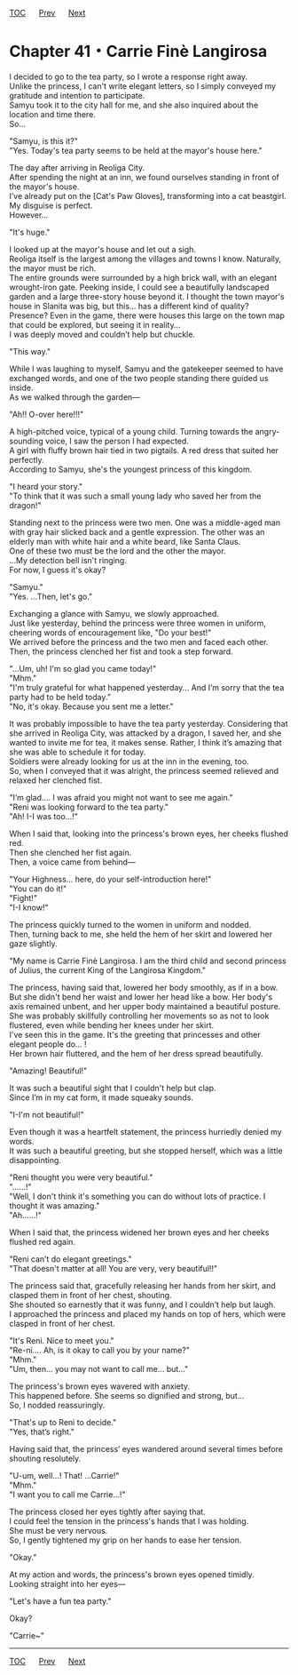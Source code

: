 [TOC](../readme.md)&nbsp;&nbsp;&nbsp;&nbsp;&nbsp;&nbsp;[Prev](Section_0040.md)&nbsp;&nbsp;&nbsp;&nbsp;&nbsp;&nbsp;[Next](Section_0042.md)



# Chapter 41・Carrie Finè Langirosa

I decided to go to the tea party, so I wrote a response right away.  
Unlike the princess, I can't write elegant letters, so I simply conveyed
my gratitude and intention to participate.  
Samyu took it to the city hall for me, and she also inquired about the
location and time there.  
So...  
  
"Samyu, is this it?"  
"Yes. Today's tea party seems to be held at the mayor's house here."  
  
The day after arriving in Reoliga City.  
After spending the night at an inn, we found ourselves standing in front
of the mayor's house.  
I’ve already put on the \[Cat's Paw Gloves\], transforming into a cat
beastgirl. My disguise is perfect.  
However...  
  
"It's huge."  
  
I looked up at the mayor's house and let out a sigh.  
Reoliga itself is the largest among the villages and towns I know.
Naturally, the mayor must be rich.  
The entire grounds were surrounded by a high brick wall, with an elegant
wrought-iron gate. Peeking inside, I could see a beautifully landscaped
garden and a large three-story house beyond it. I thought the town
mayor's house in Slanita was big, but this... has a different kind of
quality? Presence? Even in the game, there were houses this large on the
town map that could be explored, but seeing it in reality…  
I was deeply moved and couldn’t help but chuckle.  
  
"This way."  
  
While I was laughing to myself, Samyu and the gatekeeper seemed to have
exchanged words, and one of the two people standing there guided us
inside.  
As we walked through the garden—  
  
"Ah!! O-over here!!!"  
  
A high-pitched voice, typical of a young child. Turning towards the
angry-sounding voice, I saw the person I had expected.  
A girl with fluffy brown hair tied in two pigtails. A red dress that
suited her perfectly.  
According to Samyu, she's the youngest princess of this kingdom.  
  
"I heard your story."  
"To think that it was such a small young lady who saved her from the
dragon!"  
  
Standing next to the princess were two men. One was a middle-aged man
with gray hair slicked back and a gentle expression. The other was an
elderly man with white hair and a white beard, like Santa Claus.  
One of these two must be the lord and the other the mayor.  
…My detection bell isn't ringing.  
For now, I guess it's okay?  
  
"Samyu."  
"Yes. …Then, let's go."  
  
Exchanging a glance with Samyu, we slowly approached.  
Just like yesterday, behind the princess were three women in uniform,
cheering words of encouragement like, "Do your best!"  
We arrived before the princess and the two men and faced each other.  
Then, the princess clenched her fist and took a step forward.  
  
"...Um, uh! I'm so glad you came today!"  
"Mhm."  
"I'm truly grateful for what happened yesterday... And I’m sorry that
the tea party had to be held today.”  
"No, it's okay. Because you sent me a letter."  
  
It was probably impossible to have the tea party yesterday. Considering
that she arrived in Reoliga City, was attacked by a dragon, I saved her,
and she wanted to invite me for tea, it makes sense. Rather, I think
it’s amazing that she was able to schedule it for today.  
Soldiers were already looking for us at the inn in the evening, too.  
So, when I conveyed that it was alright, the princess seemed relieved
and relaxed her clenched fist.  
  
"I’m glad…. I was afraid you might not want to see me again."  
"Reni was looking forward to the tea party."  
"Ah! I-I was too…!"  
  
When I said that, looking into the princess's brown eyes, her cheeks
flushed red.  
Then she clenched her fist again.  
Then, a voice came from behind—  
  
"Your Highness… here, do your self-introduction here!"  
"You can do it!"  
"Fight!"  
"I-I know!"  
  
The princess quickly turned to the women in uniform and nodded.  
Then, turning back to me, she held the hem of her skirt and lowered her
gaze slightly.  
  
"My name is Carrie Finè Langirosa. I am the third child and second
princess of Julius, the current King of the Langirosa Kingdom."  
  
The princess, having said that, lowered her body smoothly, as if in a
bow. But she didn't bend her waist and lower her head like a bow. Her
body's axis remained unbent, and her upper body maintained a beautiful
posture. She was probably skillfully controlling her movements so as not
to look flustered, even while bending her knees under her skirt.  
I've seen this in the game. It's the greeting that princesses and other
elegant people do… !  
Her brown hair fluttered, and the hem of her dress spread beautifully.  
  
"Amazing! Beautiful!"  
  
It was such a beautiful sight that I couldn't help but clap.  
Since I’m in my cat form, it made squeaky sounds.  
  
"I-I'm not beautiful!"  
  
Even though it was a heartfelt statement, the princess hurriedly denied
my words.  
It was such a beautiful greeting, but she stopped herself, which was a
little disappointing.  
  
"Reni thought you were very beautiful."  
"……!"  
"Well, I don't think it's something you can do without lots of practice.
I thought it was amazing."  
"Ah……!"  
  
When I said that, the princess widened her brown eyes and her cheeks
flushed red again.  
  
"Reni can’t do elegant greetings."  
"That doesn't matter at all! You are very, very beautiful!!"  
  
The princess said that, gracefully releasing her hands from her skirt,
and clasped them in front of her chest, shouting.  
She shouted so earnestly that it was funny, and I couldn’t help but
laugh.  
I approached the princess and placed my hands on top of hers, which were
clasped in front of her chest.  
  
"It's Reni. Nice to meet you."  
"Re-ni…. Ah, is it okay to call you by your name?"  
"Mhm."  
"Um, then… you may not want to call me… but…"  
  
The princess's brown eyes wavered with anxiety.  
This happened before. She seems so dignified and strong, but…  
So, I nodded reassuringly.  
  
"That's up to Reni to decide."  
"Yes, that’s right."  
  
Having said that, the princess’ eyes wandered around several times
before shouting resolutely.  
  
"U-um, well…! That! …Carrie!"  
"Mhm."  
"I want you to call me Carrie…!"  
  
The princess closed her eyes tightly after saying that.  
I could feel the tension in the princess's hands that I was holding.  
She must be very nervous.  
So, I gently tightened my grip on her hands to ease her tension.  
  
"Okay."  
  
At my action and words, the princess's brown eyes opened timidly.  
Looking straight into her eyes—  
  
"Let's have a fun tea party."  
  
Okay?  
  
"Carrie~"  
  
  
  


---
[TOC](../readme.md)&nbsp;&nbsp;&nbsp;&nbsp;&nbsp;&nbsp;[Prev](Section_0040.md)&nbsp;&nbsp;&nbsp;&nbsp;&nbsp;&nbsp;[Next](Section_0042.md)

